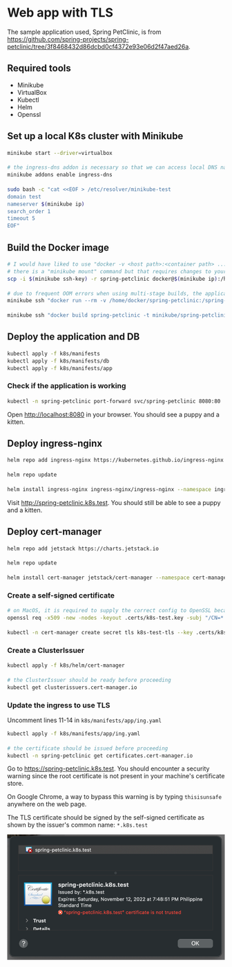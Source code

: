 # Web app with TLS

The sample application used, Spring PetClinic, is from <https://github.com/spring-projects/spring-petclinic/tree/3f8468432d86dcbd0cf4372e93e06d2f47aed26a>.

## Required tools

- Minikube
- VirtualBox
- Kubectl
- Helm
- Openssl

## Set up a local K8s cluster with Minikube

```bash
minikube start --driver=virtualbox

# the ingress-dns addon is necessary so that we can access local DNS names without editing /etc/hosts
minikube addons enable ingress-dns

sudo bash -c "cat <<EOF > /etc/resolver/minikube-test
domain test
nameserver $(minikube ip)
search_order 1
timeout 5
EOF"
```

## Build the Docker image

```bash
# I would have liked to use "docker -v <host path>:<container path> ..." here but Minikube does not support mounting the host's file system using this method
# there is a "minikube mount" command but that requires changes to your local machine's firewall
scp -i $(minikube ssh-key) -r spring-petclinic docker@$(minikube ip):/home/docker/spring-petclinic

# due to frequent OOM errors when using multi-stage builds, the application is compiled to a JAR file in the Minikube VM's file system first before building the actual image
minikube ssh "docker run --rm -v /home/docker/spring-petclinic:/spring-petclinic -w /spring-petclinic maven:3.8.6-eclipse-temurin-17-alpine sh -c 'mvn clean package'"

minikube ssh "docker build spring-petclinic -t minikube/spring-petclinic:2.7.0"
```

## Deploy the application and DB

```bash
kubectl apply -f k8s/manifests
kubectl apply -f k8s/manifests/db
kubectl apply -f k8s/manifests/app
```

### Check if the application is working

```bash
kubectl -n spring-petclinic port-forward svc/spring-petclinic 8080:80
```

Open <http://localhost:8080> in your browser. You should see a puppy and a kitten.

## Deploy ingress-nginx

```bash
helm repo add ingress-nginx https://kubernetes.github.io/ingress-nginx

helm repo update

helm install ingress-nginx ingress-nginx/ingress-nginx --namespace ingress-nginx --create-namespace -f k8s/helm/ingress-nginx/values.yaml --set-string controller.service.externalIPs={$(minikube ip)}
```

Visit <http://spring-petclinic.k8s.test>. You should still be able to see a puppy and a kitten.

## Deploy cert-manager

```bash
helm repo add jetstack https://charts.jetstack.io

helm repo update

helm install cert-manager jetstack/cert-manager --namespace cert-manager --create-namespace --set installCRDs=true
```

### Create a self-signed certificate

```bash
# on MacOS, it is required to supply the correct config to OpenSSL because its default config does not create a valid CA. This issue is outlined here https://github.com/cert-manager/cert-manager/issues/279
openssl req -x509 -new -nodes -keyout .certs/k8s-test.key -subj "/CN=*.k8s.test" -days 365 -reqexts v3_req -extensions v3_ca -out .certs/k8s-test.crt -config /usr/local/etc/openssl@1.1/openssl.cnf

kubectl -n cert-manager create secret tls k8s-test-tls --key .certs/k8s-test.key --cert .certs/k8s-test.crt
```

### Create a ClusterIssuer

```bash
kubectl apply -f k8s/helm/cert-manager

# the ClusterIssuer should be ready before proceeding
kubectl get clusterissuers.cert-manager.io
```

### Update the ingress to use TLS

Uncomment lines 11-14 in `k8s/manifests/app/ing.yaml`

```bash
kubectl apply -f k8s/manifests/app/ing.yaml

# the certificate should be issued before proceeding
kubectl -n spring-petclinic get certificates.cert-manager.io
```

Go to <https://spring-petclinic.k8s.test>. You should encounter a security warning since the root certificate is not present in your machine's certificate store.

On Google Chrome, a way to bypass this warning is by typing `thisisunsafe` anywhere on the web page.

The TLS certificate should be signed by the self-signed certificate as shown by the issuer's common name: `*.k8s.test`

![TLS Certificate](img/tls-cert.png)
